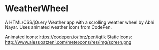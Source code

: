 # WeatherWheel
A HTML/CSS/jQuery Weather app with a scrolling weather wheel by Abhi Nayar. 
Uses animated weather icons from CodePen.

Animated icons:
https://codepen.io/fbrz/pen/iqtlk
Static Icons:
http://www.alessioatzeni.com/meteocons/res/img/screen.png
